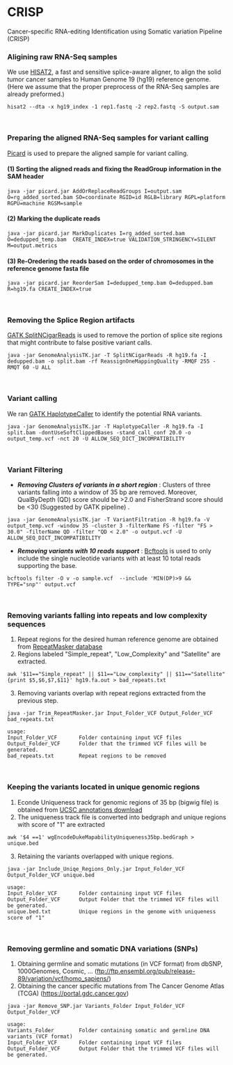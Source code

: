 # CRISP
Cancer-specific RNA-editing Identification using Somatic variation Pipeline (CRISP)
<br />

### Aligining raw RNA-Seq samples

We use [HISAT2](https://ccb.jhu.edu/software/hisat2/index.shtml), a fast and sensitive splice-aware aligner, to align the solid tumor cancer samples to Human Genome 19 (hg19) reference genome. (Here we assume that the proper preprocess of the RNA-Seq samples are already preformed.) 

```
hisat2 --dta -x hg19_index -1 rep1.fastq -2 rep2.fastq -S output.sam
```
<br />

### Preparing the aligned RNA-Seq samples for variant calling
[Picard](https://broadinstitute.github.io/picard/) is used to prepare the aligned sample for variant calling.

#### (1) Sorting the aligned reads and fixing the ReadGroup information in the SAM header

```
java -jar picard.jar AddOrReplaceReadGroups I=output.sam O=rg_added_sorted.bam SO=coordinate RGID=id RGLB=library RGPL=platform RGPU=machine RGSM=sample
```

#### (2) Marking the duplicate reads

```
java -jar picard.jar MarkDuplicates I=rg_added_sorted.bam O=dedupped_temp.bam  CREATE_INDEX=true VALIDATION_STRINGENCY=SILENT M=output.metrics
```

#### (3) Re-Oredering the reads based on the order of chromosomes in the reference genome fasta file
```
java -jar picard.jar ReorderSam I=dedupped_temp.bam O=dedupped.bam  R=hg19.fa CREATE_INDEX=true
```
<br />

### Removing the Splice Region artifacts
[GATK SplitNCigarReads](https://software.broadinstitute.org/gatk/gatkdocs/3.6-0/org_broadinstitute_gatk_tools_walkers_rnaseq_SplitNCigarReads.php) is used to remove the portion of splice site regions that might contribute to false positive variant calls. 

```
java -jar GenomeAnalysisTK.jar -T SplitNCigarReads -R hg19.fa -I dedupped.bam -o split.bam -rf ReassignOneMappingQuality -RMQF 255 -RMQT 60 -U ALL
```
<br />

### Variant calling
We ran [GATK HaplotypeCaller](https://software.broadinstitute.org/gatk/documentation/tooldocs/current/org_broadinstitute_gatk_tools_walkers_haplotypecaller_HaplotypeCaller.php) to identify the potential RNA variants. 
```
java -jar GenomeAnalysisTK.jar -T HaplotypeCaller -R hg19.fa -I split.bam -dontUseSoftClippedBases -stand_call_conf 20.0 -o output_temp.vcf -nct 20 -U ALLOW_SEQ_DICT_INCOMPATIBILITY
```
<br />

### Variant Filtering

* <b><i>Removing Clusters of variants in a short region</i></b> : Clusters of three variants falling into a window of 35 bp are removed. Moreover, QualByDepth (QD) score should be >2.0 and FisherStrand score should be <30 (Suggested by GATK pipeline) . 
```
java -jar GenomeAnalysisTK.jar -T VariantFiltration -R hg19.fa -V output_temp.vcf -window 35 -cluster 3 -filterName FS -filter "FS > 30.0" -filterName QD -filter "QD < 2.0" -o output.vcf -U ALLOW_SEQ_DICT_INCOMPATIBILITY
```
* <b><i>Removing variants with 10 reads support</i></b> : [Bcftools](https://samtools.github.io/bcftools/) is used to only include the single nucleotide variants with at least 10 total reads supporting the base. 
```
bcftools filter -O v -o sample.vcf  --include 'MIN(DP)>9 && TYPE="snp"' output.vcf

```
<br />

### Removing variants falling into repeats and low complexity sequences
1) Repeat regions for the desired human reference genome are obtained from [RepeatMasker database](http://www.repeatmasker.org/species/hg.html)
2) Regions labeled "Simple_repeat", "Low_Complexity" and "Satellite" are extracted.
```
awk '$11=="Simple_repeat" || $11=="Low_complexity" || $11=="Satellite"{print $5,$6,$7,$11}' hg19.fa.out > bad_repeats.txt
```
3) Removing variants overlap with repeat regions extracted from the previous step. 
```
java -jar Trim_RepeatMasker.jar Input_Folder_VCF Output_Folder_VCF bad_repeats.txt

usage:
Input_Folder_VCF       Folder containing input VCF files
Output_Folder_VCF      Folder that the trimmed VCF files will be generated.
bad_repeats.txt        Repeat regions to be removed
```
<br />

### Keeping the variants located in unique genomic regions
1) Econde Uniqueness track for genomic regions of 35 bp (bigwig file) is obtained from [UCSC annotations download](http://hgdownload.cse.ucsc.edu/downloads.html)
2) The uniqueness track file is converted into bedgraph and unique regions with score of "1" are extracted
```
awk '$4 ==1' wgEncodeDukeMapabilityUniqueness35bp.bedGraph > unique.bed
```
3) Retaining the variants overlapped with unique regions.  
```
java -jar Include_Uniqe_Regions_Only.jar Input_Folder_VCF Output_Folder_VCF unique.bed

usage:
Input_Folder_VCF       Folder containing input VCF files
Output_Folder_VCF      Output Folder that the trimmed VCF files will be generated.
unique.bed.txt         Unique regions in the genome with uniqueness score of "1"
```
<br />

### Removing germline and somatic DNA variations (SNPs)  
1) Obtaining germline and somatic mutations (in VCF format) from dbSNP, 1000Genomes, Cosmic, ... (ftp://ftp.ensembl.org/pub/release-89/variation/vcf/homo_sapiens/)
2) Obtaining the cancer specific mutations from The Cancer Genome Atlas (TCGA) (https://portal.gdc.cancer.gov) 
```
java -jar Remove_SNP.jar Variants_Folder Input_Folder_VCF Output_Folder_VCF

usage:
Variants_Folder        Folder containing somatic and germline DNA variants (VCF format)
Input_Folder_VCF       Folder containing input VCF files
Output_Folder_VCF      Output Folder that the trimmed VCF files will be generated.
```
